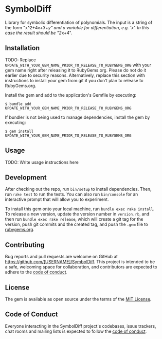 # SymbolDiff

Library for symbolic differentiation of polynomials. The input is a string of the form "x^2+4*x+3+y" and a variable for differentiation, e.g. 'x'. In this case the result should be "2*x+4".

## Installation

TODO: Replace `UPDATE_WITH_YOUR_GEM_NAME_PRIOR_TO_RELEASE_TO_RUBYGEMS_ORG` with your gem name right after releasing it to RubyGems.org. Please do not do it earlier due to security reasons. Alternatively, replace this section with instructions to install your gem from git if you don't plan to release to RubyGems.org.

Install the gem and add to the application's Gemfile by executing:

    $ bundle add UPDATE_WITH_YOUR_GEM_NAME_PRIOR_TO_RELEASE_TO_RUBYGEMS_ORG

If bundler is not being used to manage dependencies, install the gem by executing:

    $ gem install UPDATE_WITH_YOUR_GEM_NAME_PRIOR_TO_RELEASE_TO_RUBYGEMS_ORG

## Usage

TODO: Write usage instructions here

## Development

After checking out the repo, run `bin/setup` to install dependencies. Then, run `rake test` to run the tests. You can also run `bin/console` for an interactive prompt that will allow you to experiment.

To install this gem onto your local machine, run `bundle exec rake install`. To release a new version, update the version number in `version.rb`, and then run `bundle exec rake release`, which will create a git tag for the version, push git commits and the created tag, and push the `.gem` file to [rubygems.org](https://rubygems.org).

## Contributing

Bug reports and pull requests are welcome on GitHub at https://github.com/[USERNAME]/SymbolDiff. This project is intended to be a safe, welcoming space for collaboration, and contributors are expected to adhere to the [code of conduct](https://github.com/[USERNAME]/SymbolDiff/blob/master/CODE_OF_CONDUCT.md).

## License

The gem is available as open source under the terms of the [MIT License](https://opensource.org/licenses/MIT).

## Code of Conduct

Everyone interacting in the SymbolDiff project's codebases, issue trackers, chat rooms and mailing lists is expected to follow the [code of conduct](https://github.com/[USERNAME]/SymbolDiff/blob/master/CODE_OF_CONDUCT.md).

